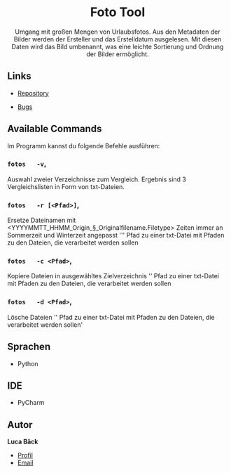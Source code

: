 <h1 align="center">Foto Tool</h1>

<p align="center">Umgang mit großen Mengen von Urlaubsfotos. Aus den Metadaten der Bilder
werden der Ersteller und das Erstelldatum ausgelesen. Mit diesen Daten wird das
Bild umbenannt, was eine leichte Sortierung und Ordnung der Bilder ermöglicht.</p>

## Links

- [Repository](https://github.com/luca-baeck/Foto-Tool "Foto Tool Repository")

- [Bugs](https://github.com/luca-baeck/Foto-Tool/issues "Issues Page")

## Available Commands

Im Programm kannst du folgende Befehle ausführen:

### `fotos   -v`,

Auswahl zweier Verzeichnisse zum Vergleich. Ergebnis sind 3 Vergleichslisten in Form von txt-Dateien.

### `fotos   -r [<Pfad>]`,

Ersetze Dateinamen mit <YYYYMMTT_HHMM_Origin_§_Originalfilename.Filetype>
Zeiten immer an Sommerzeit und Winterzeit angepasst
'<Pfad>''  Pfad zu einer txt-Datei mit Pfaden zu den Dateien, die verarbeitet werden sollen

### `fotos   -c <Pfad>`,

Kopiere Dateien in ausgewähltes Zielverzeichnis
'<Pfad>'  Pfad zu einer txt-Datei mit Pfaden zu den Dateien, die verarbeitet werden sollen

### `fotos   -d <Pfad>`,

Lösche Dateien
'<Pfad>'  Pfad zu einer txt-Datei mit Pfaden zu den Dateien, die verarbeitet werden sollen'

## Sprachen

- Python

## IDE

- PyCharm

## Autor

**Luca Bäck**

- [Profil](https://github.com/luca-baeck "Luca Bäck")
- [Email](mailto:luca.baeck@outlook.de?subject=Hello "Hi!")
